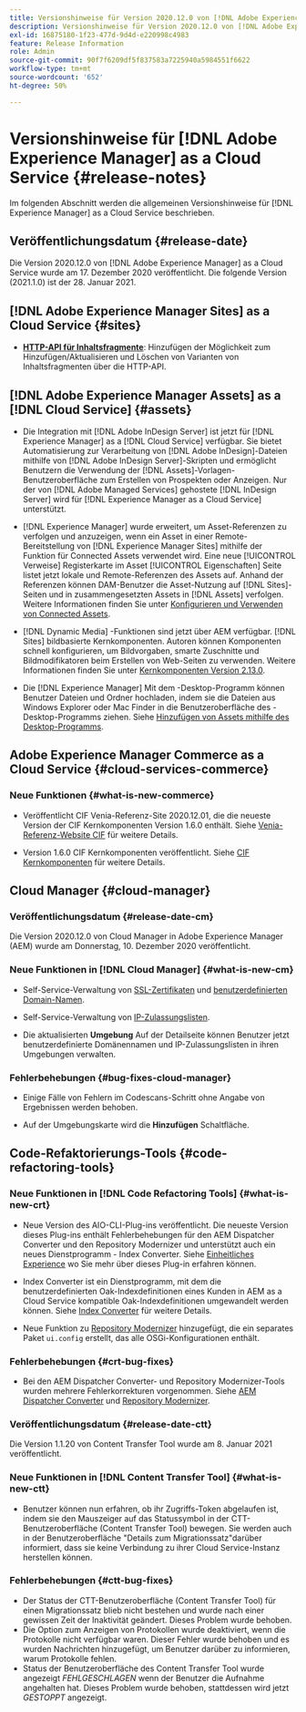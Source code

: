 ```yaml
---
title: Versionshinweise für Version 2020.12.0 von [!DNL Adobe Experience Manager] as a Cloud Service.
description: Versionshinweise für Version 2020.12.0 von [!DNL Adobe Experience Manager] as a Cloud Service.
exl-id: 16875180-1f23-477d-9d4d-e220998c4983
feature: Release Information
role: Admin
source-git-commit: 90f7f6209df5f837583a7225940a5984551f6622
workflow-type: tm+mt
source-wordcount: '652'
ht-degree: 50%

---
```


# Versionshinweise für [!DNL Adobe Experience Manager] as a Cloud Service {#release-notes}

Im folgenden Abschnitt werden die allgemeinen Versionshinweise für [!DNL Experience Manager] as a Cloud Service beschrieben.

## Veröffentlichungsdatum {#release-date}

Die Version 2020.12.0 von [!DNL Adobe Experience Manager] as a Cloud Service wurde am 17. Dezember 2020 veröffentlicht.
Die folgende Version (2021.1.0) ist der 28. Januar 2021.

## [!DNL Adobe Experience Manager Sites] as a Cloud Service {#sites}

* **[HTTP-API für Inhaltsfragmente](/help/assets/content-fragments/assets-api-content-fragments.md)**: Hinzufügen der Möglichkeit zum Hinzufügen/Aktualisieren und Löschen von Varianten von Inhaltsfragmenten über die HTTP-API.

## [!DNL Adobe Experience Manager Assets] as a [!DNL Cloud Service] {#assets}

* Die Integration mit [!DNL Adobe InDesign Server] ist jetzt für [!DNL Experience Manager] as a [!DNL Cloud Service] verfügbar. Sie bietet Automatisierung zur Verarbeitung von [!DNL Adobe InDesign]-Dateien mithilfe von [!DNL Adobe InDesign Server]-Skripten und ermöglicht Benutzern die Verwendung der [!DNL Assets]-Vorlagen-Benutzeroberfläche zum Erstellen von Prospekten oder Anzeigen. Nur der von [!DNL Adobe Managed Services] gehostete [!DNL InDesign Server] wird für [!DNL Experience Manager as a Cloud Service] unterstützt. <!-- TBD: Add link to article. -->

* [!DNL Experience Manager] wurde erweitert, um Asset-Referenzen zu verfolgen und anzuzeigen, wenn ein Asset in einer Remote-Bereitstellung von [!DNL Experience Manager Sites] mithilfe der Funktion für Connected Assets verwendet wird. Eine neue [!UICONTROL Verweise] Registerkarte im Asset [!UICONTROL Eigenschaften] Seite listet jetzt lokale und Remote-Referenzen des Assets auf. Anhand der Referenzen können DAM-Benutzer die Asset-Nutzung auf [!DNL Sites]-Seiten und in zusammengesetzten Assets in [!DNL Assets] verfolgen. Weitere Informationen finden Sie unter [Konfigurieren und Verwenden von Connected Assets](/help/assets/use-assets-across-connected-assets-instances.md).

* [!DNL Dynamic Media] -Funktionen sind jetzt über AEM verfügbar. [!DNL Sites] bildbasierte Kernkomponenten. Autoren können Komponenten schnell konfigurieren, um Bildvorgaben, smarte Zuschnitte und Bildmodifikatoren beim Erstellen von Web-Seiten zu verwenden. Weitere Informationen finden Sie unter [Kernkomponenten Version 2.13.0](https://github.com/adobe/aem-core-wcm-components/releases/tag/core.wcm.components.reactor-2.13.0).

* Die [!DNL Experience Manager] Mit dem -Desktop-Programm können Benutzer Dateien und Ordner hochladen, indem sie die Dateien aus Windows Explorer oder Mac Finder in die Benutzeroberfläche des -Desktop-Programms ziehen. Siehe [Hinzufügen von Assets mithilfe des Desktop-Programms](https://experienceleague.adobe.com/docs/experience-manager-desktop-app/using/using.html?lang=de#upload-and-add-new-assets-to-aem).

## Adobe Experience Manager Commerce as a Cloud Service {#cloud-services-commerce}

### Neue Funktionen {#what-is-new-commerce}

* Veröffentlicht CIF Venia-Referenz-Site 2020.12.01, die die neueste Version der CIF Kernkomponenten Version 1.6.0 enthält. Siehe [Venia-Referenz-Website CIF](https://github.com/adobe/aem-cif-guides-venia/releases/tag/venia-2020.12.01) für weitere Details.

* Version 1.6.0 CIF Kernkomponenten veröffentlicht. Siehe [CIF Kernkomponenten](https://github.com/adobe/aem-core-cif-components/releases/tag/core-cif-components-reactor-1.6.0) für weitere Details.

## Cloud Manager {#cloud-manager}

### Veröffentlichungsdatum {#release-date-cm}

Die Version 2020.12.0 von Cloud Manager in Adobe Experience Manager (AEM) wurde am Donnerstag, 10. Dezember 2020 veröffentlicht.

### Neue Funktionen in [!DNL Cloud Manager] {#what-is-new-cm}

* Self-Service-Verwaltung von [SSL-Zertifikaten](/help/implementing/cloud-manager/managing-ssl-certifications/introduction.md) und [benutzerdefinierten Domain-Namen](/help/implementing/cloud-manager/custom-domain-names/introduction.md).

* Self-Service-Verwaltung von [IP-Zulassungslisten](/help/implementing/cloud-manager/ip-allow-lists/introduction.md).

* Die aktualisierten **Umgebung** Auf der Detailseite können Benutzer jetzt benutzerdefinierte Domänennamen und IP-Zulassungslisten in ihren Umgebungen verwalten.

### Fehlerbehebungen {#bug-fixes-cloud-manager}

* Einige Fälle von Fehlern im Codescans-Schritt ohne Angabe von Ergebnissen werden behoben.

* Auf der Umgebungskarte wird die **Hinzufügen** Schaltfläche.

## Code-Refaktorierungs-Tools {#code-refactoring-tools}

### Neue Funktionen in [!DNL Code Refactoring Tools] {#what-is-new-crt}

* Neue Version des AIO-CLI-Plug-ins veröffentlicht. Die neueste Version dieses Plug-ins enthält Fehlerbehebungen für den AEM Dispatcher Converter und den Repository Modernizer und unterstützt auch ein neues Dienstprogramm - Index Converter. Siehe [Einheitliches Experience](https://experienceleague.adobe.com/docs/experience-manager-cloud-service/content/migration-journey/refactoring-tools/unified-experience.html#benefits) wo Sie mehr über dieses Plug-in erfahren können.

* Index Converter ist ein Dienstprogramm, mit dem die benutzerdefinierten Oak-Indexdefinitionen eines Kunden in AEM as a Cloud Service kompatible Oak-Indexdefinitionen umgewandelt werden können. Siehe [Index Converter](https://github.com/adobe/aem-cloud-service-source-migration/tree/master/packages/index-converter) für weitere Details.

* Neue Funktion zu [Repository Modernizer](https://github.com/adobe/aem-cloud-service-source-migration/tree/master/packages/repository-modernizer) hinzugefügt, die ein separates Paket `ui.config` erstellt, das alle OSGi-Konfigurationen enthält.

### Fehlerbehebungen {#crt-bug-fixes}

* Bei den AEM Dispatcher Converter- und Repository Modernizer-Tools wurden mehrere Fehlerkorrekturen vorgenommen. Siehe [AEM Dispatcher Converter](https://github.com/adobe/aem-cloud-service-source-migration/tree/master/packages/dispatcher-converter) und [Repository Modernizer](https://github.com/adobe/aem-cloud-service-source-migration/tree/master/packages/repository-modernizer).

### Veröffentlichungsdatum {#release-date-ctt}

Die Version 1.1.20 von Content Transfer Tool wurde am 8. Januar 2021 veröffentlicht.

### Neue Funktionen in [!DNL Content Transfer Tool] {#what-is-new-ctt}

* Benutzer können nun erfahren, ob ihr Zugriffs-Token abgelaufen ist, indem sie den Mauszeiger auf das Statussymbol in der CTT-Benutzeroberfläche (Content Transfer Tool) bewegen. Sie werden auch in der Benutzeroberfläche &quot;Details zum Migrationssatz&quot;darüber informiert, dass sie keine Verbindung zu ihrer Cloud Service-Instanz herstellen können.

### Fehlerbehebungen {#ctt-bug-fixes}

* Der Status der CTT-Benutzeroberfläche (Content Transfer Tool) für einen Migrationssatz blieb nicht bestehen und wurde nach einer gewissen Zeit der Inaktivität geändert. Dieses Problem wurde behoben.
* Die Option zum Anzeigen von Protokollen wurde deaktiviert, wenn die Protokolle nicht verfügbar waren. Dieser Fehler wurde behoben und es wurden Nachrichten hinzugefügt, um Benutzer darüber zu informieren, warum Protokolle fehlen.
* Status der Benutzeroberfläche des Content Transfer Tool wurde angezeigt *FEHLGESCHLAGEN* wenn der Benutzer die Aufnahme angehalten hat. Dieses Problem wurde behoben, stattdessen wird jetzt *GESTOPPT* angezeigt.
